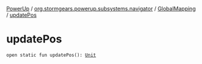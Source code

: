 [PowerUp](../../index.md) / [org.stormgears.powerup.subsystems.navigator](../index.md) / [GlobalMapping](index.md) / [updatePos](./update-pos.md)

# updatePos

`open static fun updatePos(): `[`Unit`](https://kotlinlang.org/api/latest/jvm/stdlib/kotlin/-unit/index.html)